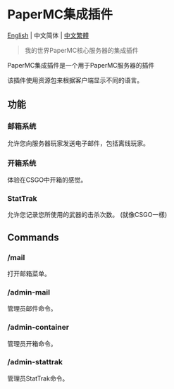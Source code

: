 # PaperMC集成插件
[English](https://github.com/H4NGH01/PaperMC-Plugin-Integrate/blob/main/README.md) | 中文简体 | [中文繁體](https://github.com/H4NGH01/PaperMC-Plugin-Integrate/blob/main/README_zh_tc.md)
> 我的世界PaperMC核心服务器的集成插件

PaperMC集成插件是一个用于PaperMC服务器的插件

该插件使用资源包来根据客户端显示不同的语言。

## 功能
### 邮箱系统
允许您向服务器玩家发送电子邮件，包括离线玩家。

### 开箱系统
体验在CSGO中开箱的感觉。

### StatTrak
允许您记录您所使用的武器的击杀次数。
(就像CSGO一樣)

## Commands
### /mail
打开邮箱菜单。

### /admin-mail
管理员邮件命令。

### /admin-container
管理员开箱命令。

### /admin-stattrak
管理员StatTrak命令。
